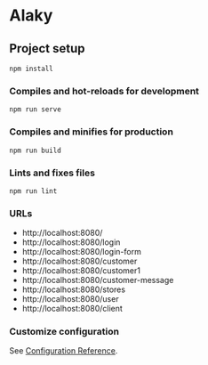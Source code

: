 # Alaky

## Project setup
```
npm install
```

### Compiles and hot-reloads for development
```
npm run serve
```

### Compiles and minifies for production
```
npm run build
```

### Lints and fixes files
```
npm run lint
```
### URLs

- http://localhost:8080/
- http://localhost:8080/login
- http://localhost:8080/login-form
- http://localhost:8080/customer
- http://localhost:8080/customer1
- http://localhost:8080/customer-message
- http://localhost:8080/stores
- http://localhost:8080/user
- http://localhost:8080/client


### Customize configuration
See [Configuration Reference](https://cli.vuejs.org/config/).
